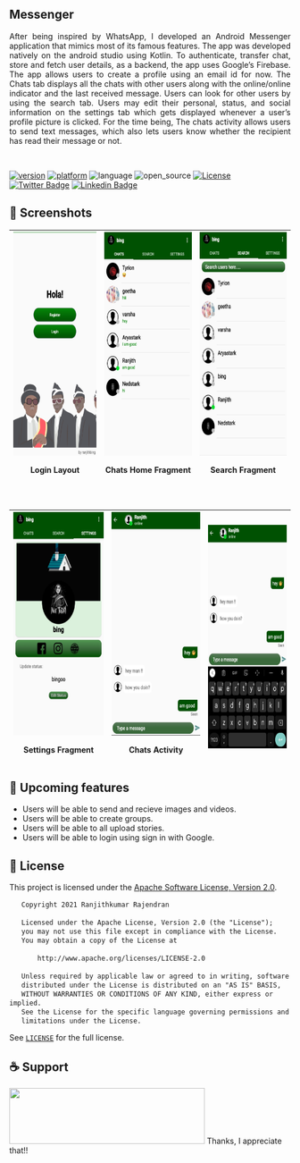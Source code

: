 ## Messenger 
<P align="justify">
After being inspired by WhatsApp, I developed an Android Messenger application that mimics most of its famous features. The app was developed natively on the android studio using Kotlin. To authenticate, transfer chat, store and fetch user details, as a backend, the app uses Google’s Firebase. The app allows users to create a profile using an email id for now. The Chats tab displays all the chats with other users along with the online/online indicator and the last received message. Users can look for other users by using the search tab. Users may edit their personal, status, and social information on the settings tab which gets displayed whenever a user’s profile picture is clicked. For the time being, The chats activity allows users to send text messages, which also lets users know whether the recipient has read their message or not. </P></br>

[![version](https://img.shields.io/badge/version-v1.1%20-orange.svg)](https://github.com/ranjithbing/WhatsApp/releases/tag/v1.0) [![platform](https://img.shields.io/badge/Platform-Android-brightgreen)](https://www.android.com/intl/en_in/) ![language](https://img.shields.io/badge/Language-java-yellow) ![open_source](https://camo.githubusercontent.com/97d4586afa582b2dcec2fa8ed7c84d02977a21c2dd1578ade6d48ed82296eb10/68747470733a2f2f6261646765732e66726170736f66742e636f6d2f6f732f76312f6f70656e2d736f757263652e7376673f763d313033) [![License](https://img.shields.io/badge/License-Apache%202.0-blue.svg)](https://opensource.org/licenses/Apache-2.0)<br>
[![Twitter Badge](https://img.shields.io/badge/-@ranjith_bing-1ca0f1?style=flat&labelColor=1ca0f1&logo=twitter&logoColor=white&link=https://twitter.com/ranjith_bing)](https://twitter.com/ranjith_bing)
[![Linkedin Badge](https://img.shields.io/badge/-Ranjithkumar-Rajendran?style=flat&logo=Linkedin&logoColor=white&link=https://www.linkedin.com/in/ranjithkumar-rajendran-565402182/)](https://www.linkedin.com/in/ranjithkumar-rajendran-565402182/)

## :camera_flash: Screenshots 

| <img src="screenshot_whatsapp/Screenshot_20220922-165258_WhatsApp.jpg" height=400 width=210 > <P>Login Layout| <img src="screenshot_whatsapp/Screenshot_20220922-171742_WhatsApp.jpg" height=400 width=210 > <P>Chats Home Fragment | <img src="screenshot_whatsapp/Screenshot_20220922-171449_WhatsApp.jpg" height=400 width=210> <P>Search Fragment
| ---------------------------------------------- | -------------------------------------------- | ------------------------------------------- | 
</br>

| <img src="screenshot_whatsapp/Screenshot_20220922-165426_WhatsApp.jpg" height=400 width=210> <P>Settings Fragment | <img src="screenshot_whatsapp/Screenshot_20220922-171421_WhatsApp.jpg" height=400 width=210> <P>Chats Activity | <img src="screenshot_whatsapp/Screenshot_20220922-171432_WhatsApp.jpg" height=400 width=210> 
| ---------------------------------------------- | -------------------------------------------- | ------------------------------------------- |
  
  
  ## :dart: Upcoming features
  - Users will be able to send and recieve images and videos.
  - Users will be able to create groups.
  - Users will be able to all upload stories.
  - Users will be able to login using sign in with Google.
  
  ## :scroll: License 
  This project is licensed under the [Apache Software License, Version 2.0](http://www.apache.org/licenses/LICENSE-2.0).
```
   Copyright 2021 Ranjithkumar Rajendran

   Licensed under the Apache License, Version 2.0 (the "License");
   you may not use this file except in compliance with the License.
   You may obtain a copy of the License at

       http://www.apache.org/licenses/LICENSE-2.0

   Unless required by applicable law or agreed to in writing, software
   distributed under the License is distributed on an "AS IS" BASIS,
   WITHOUT WARRANTIES OR CONDITIONS OF ANY KIND, either express or implied.
   See the License for the specific language governing permissions and
   limitations under the License.
```
   See [`LICENSE`](LICENSE) for the full license.
  
 
  
  
  ## :coffee: Support 
  <a href="https://www.buymeacoffee.com/ranjith">
  <img src="https://cdn.buymeacoffee.com/buttons/v2/default-yellow.png" height=100 width=350></a>
  Thanks, I appreciate that!!
